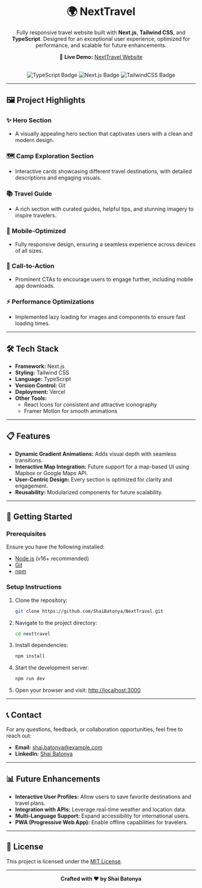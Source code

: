 <div align="center">
  <h1>🌍 NextTravel</h1>
  <p>
    Fully responsive travel website built with <strong>Next.js</strong>, <strong>Tailwind CSS</strong>, and <strong>TypeScript</strong>.  
    Designed for an exceptional user experience, optimized for performance, and scalable for future enhancements.
  </p>

  <p>
    🚀 <strong>Live Demo:</strong> <a href="https://next-travel-olive.vercel.app/" target="_blank">NextTravel Website</a>
  </p>
  <br/>

  <div>
    <img src="https://img.shields.io/badge/-TypeScript-3178C6?style=for-the-badge&logo=typescript&logoColor=white" alt="TypeScript Badge" />
    <img src="https://img.shields.io/badge/-Next.js-000000?style=for-the-badge&logo=next.js&logoColor=white" alt="Next.js Badge" />
    <img src="https://img.shields.io/badge/-TailwindCSS-06B6D4?style=for-the-badge&logo=tailwind-css&logoColor=white" alt="TailwindCSS Badge" />
  </div>
</div>

---

## 🖼️ Project Highlights

### ✨ Hero Section
- A visually appealing hero section that captivates users with a clean and modern design.

### 🗺️ Camp Exploration Section
- Interactive cards showcasing different travel destinations, with detailed descriptions and engaging visuals.

### 📚 Travel Guide
- A rich section with curated guides, helpful tips, and stunning imagery to inspire travelers.

### 📱 Mobile-Optimized
- Fully responsive design, ensuring a seamless experience across devices of all sizes.

### 🎯 Call-to-Action
- Prominent CTAs to encourage users to engage further, including mobile app downloads.

### ⚡ Performance Optimizations
- Implemented lazy loading for images and components to ensure fast loading times.

---

## 🛠️ Tech Stack

- **Framework:** Next.js
- **Styling:** Tailwind CSS
- **Language:** TypeScript
- **Version Control:** Git
- **Deployment:** Vercel
- **Other Tools:**
  - React Icons for consistent and attractive iconography
  - Framer Motion for smooth animations

---

## 📋 Features

- **Dynamic Gradient Animations:** Adds visual depth with seamless transitions.
- **Interactive Map Integration:** Future support for a map-based UI using Mapbox or Google Maps API.
- **User-Centric Design:** Every section is optimized for clarity and engagement.
- **Reusability:** Modularized components for future scalability.

---

## 🚀 Getting Started

### Prerequisites
Ensure you have the following installed:
- [Node.js](https://nodejs.org/) (v16+ recommended)
- [Git](https://git-scm.com/)
- [npm](https://www.npmjs.com/)

### Setup Instructions

1. Clone the repository:
    ```bash
    git clone https://github.com/ShaiBatonya/NextTravel.git
    ```

2. Navigate to the project directory:
    ```bash
    cd nexttravel
    ```

3. Install dependencies:
    ```bash
    npm install
    ```

4. Start the development server:
    ```bash
    npm run dev
    ```

5. Open your browser and visit:
    [http://localhost:3000](http://localhost:3000)

---

## 📞 Contact

For any questions, feedback, or collaboration opportunities, feel free to reach out:

- **Email:** [shai.batonya@example.com](mailto:shai.batonya@example.com)  
- **LinkedIn:** [Shai Batonya](https://www.linkedin.com/in/shai-batonya/)

---

## 📊 Future Enhancements
- **Interactive User Profiles:** Allow users to save favorite destinations and travel plans.
- **Integration with APIs:** Leverage real-time weather and location data.
- **Multi-Language Support:** Expand accessibility for international users.
- **PWA (Progressive Web App):** Enable offline capabilities for travelers.

---

## 📝 License

This project is licensed under the [MIT License](https://choosealicense.com/licenses/mit/).

---

<div align="center">
  <strong>Crafted with ❤️ by Shai Batonya</strong>
</div>

